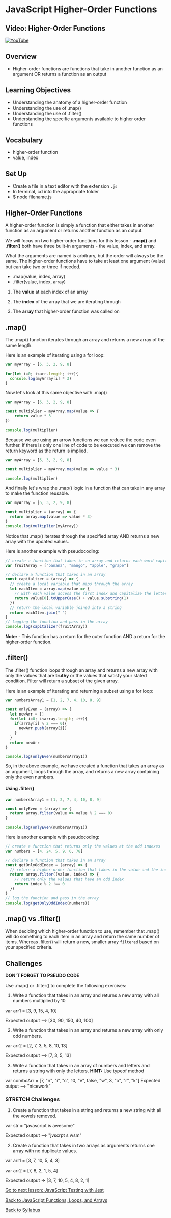 # JavaScript Higher-Order Functions

## Video: Higher-Order Functions
[![YouTube](http://img.youtube.com/vi/nIDcPIr94bk/0.jpg)](https://www.youtube.com/watch?v=nIDcPIr94bk)

## Overview
- Higher-order functions are functions that take in another function as an argument OR returns a function as an output

## Learning Objectives
- Understanding the anatomy of a higher-order function
- Understanding the use of .map()
- Understanding the use of .filter()
- Understanding the specific arguments available to higher order functions

## Vocabulary
- higher-order function
- value, index

## Set Up
- Create a file in a text editor with the extension `.js`
- In terminal, cd into the appropriate folder
- $ node filename.js

## Higher-Order Functions
A higher-order function is simply a function that either takes in another function as an argument or returns another function as an output.

We will focus on two higher-order functions for this lesson - **.map()** and **.filter()** both have three built-in arguments - the value, index, and array.

What the arguments are named is arbitrary, but the order will always be the same. The higher-order functions have to take at least one argument (value) but can take two or three if needed.

* .map(value, index, array)
* .filter(value, index, array)


1. The **value** at each index of an array

2. The **index** of the array that we are iterating through   

3. The **array** that higher-order function was called on


## .map()

The .map() function iterates through an array and returns a new array of the same length.

Here is an example of iterating using a for loop:

```javascript
var myArray = [5, 3, 2, 9, 8]

for(let i=0; i<arr.length; i++){
  console.log(myArray[i] * 3)
}
```

Now let's look at this same objective with .map()

```javascript
var myArray = [5, 3, 2, 9, 8]

const multiplier = myArray.map(value => {
    return value * 3
})

console.log(multiplier)
```

Because we are using an arrow functions we can reduce the code even further. If there is only one line of code to be executed we can remove the return keyword as the return is implied.

```javascript
var myArray = [5, 3, 2, 9, 8]

const multiplier = myArray.map(value => value * 3)

console.log(multiplier)
```

And finally let's wrap the .map() logic in a function that can take in any array to make the function reusable.

```javascript
var myArray = [5, 3, 2, 9, 8]

const multiplier = (array) => {
  return array.map(value => value * 3)
}
console.log(multiplier(myArray))
```

Notice that .map() iterates through the specified array AND returns a new array with the updated values.

Here is another example with pseudocoding:
```javascript
// create a function that takes in an array and returns each word capitalized
var fruitArray = ["banana", "mango", "apple", "grape"]

// declare a function that takes in an array
const capitalizer = (array) => {
  // create a local variable that maps through the array
  let eachItem = array.map(value => {
    // with each value access the first index and capitalize the letter then concatenate the remainder of the word
    return value[0].toUpperCase() + value.substring(1)
  })
  // return the local variable joined into a string
  return eachItem.join(" ")
}
// logging the function and pass in the array
console.log(capitalizer(fruitArray))
```
**Note:** - This function has a return for the outer function AND a return for the higher-order function.

## .filter()

The .filter() function loops through an array and returns a new array with only the values that are **truthy** or the values that satisfy your stated condition. Filter will return a subset of the given array.

Here is an example of iterating and returning a subset using a for loop:

```javascript
var numbersArray1 = [1, 2, 7, 4, 10, 8, 9]

const onlyEven = (array) => {
  let newArr = []
  for(let i=0; i<array.length; i++){
    if(array[i] % 2 === 0){
      newArr.push(array[i])
    }
  }
  return newArr
}

console.log(onlyEven(numbersArray1))
```

So, in the above example, we have created a function that takes an array as an argument, loops through the array, and returns a new array containing only the even numbers.

#### Using .filter()

```javascript
var numbersArray1 = [1, 2, 7, 4, 10, 8, 9]

const onlyEven = (array) => {
  return array.filter(value => value % 2 === 0)
}

console.log(onlyEven(numbersArray1))
```

Here is another example with pseudocoding:
```javascript
// create a function that returns only the values at the odd indexes
var numbers = [4, 24, 5, 9, 0, 78]

// declare a function that takes in an array
const getOnlyOddIndex = (array) => {
  // return a higher-order function that takes in the value and the index
  return array.filter((value, index) => {
    // return only the values that have an odd index
    return index % 2 !== 0
  })
}
// log the function and pass in the array
console.log(getOnlyOddIndex(numbers))
```


## .map() vs .filter()

When deciding which higher-order function to use, remember that .map() will do something to each item in an array and return the same number of items.  Whereas .filter() will return a new, smaller array `filtered` based on your specified criteria.

## Challenges

**DON'T FORGET TO PSEUDO CODE**

Use .map() or .filter() to complete the following exercises:

1. Write a function that takes in an array and returns a new array with all numbers multiplied by 10.

  var arr1 = [3, 9, 15, 4, 10]

  Expected output --> [30, 90, 150, 40, 100]

2. Write a function that takes in an array and returns a new array with only odd numbers.

  var arr2 = [2, 7, 3, 5, 8, 10, 13]

  Expected output --> [7, 3, 5, 13]

3. Write a function that takes in an array of numbers and letters and returns a string with only the letters. **HINT:** Use typeof method

  var comboArr = [7, "n", "i", "c", 10, "e", false, "w", 3, "o", "r", "k"]
  Expected output --> "nicework"

### STRETCH Challenges

1. Create a function that takes in a string and returns a new string with all the vowels removed.

  var str = "javascript is awesome"

  Expected output --> "jvscrpt s wsm"

2. Create a function that takes in two arrays as arguments returns one array with no duplicate values.

  var arr1 = [3, 7, 10, 5, 4, 3]

  var arr2 = [7, 8, 2, 1, 5, 4]

  Expected output -> [3, 7, 10, 5, 4, 8, 2, 1]

[Go to next lesson: JavaScript Testing with Jest](./jest.md)

[Back to JavaScript Functions, Loops, and Arrays](./functions-loops-arrays.md)

[Back to Syllabus](../README.md)
